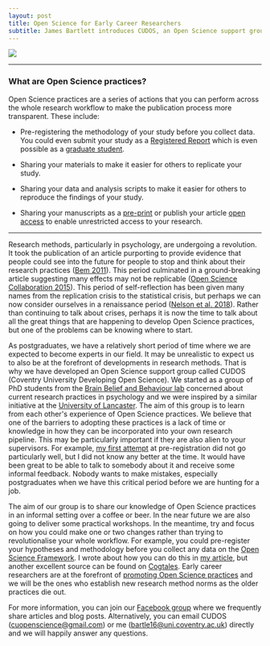 ```yaml
---
layout: post
title: Open Science for Early Career Researchers
subtitle: James Bartlett introduces CUDOS, an Open Science support group. 
---
```


![](https://github.com/HLS-PGR-newsletter/HLS-PGR-newsletter.github.io/blob/master/img/CUDOS-logo.png)

___

### What are Open Science practices? 

Open Science practices are a series of actions that you can perform across the whole research workflow to make the publication process more transparent. These include:

- Pre-registering the methodology of your study before you collect data. You could even submit your study as a [Registered Report](https://cos.io/rr/) which is even possible as a [graduate student](http://blog.efpsa.org/2016/09/09/publishing-a-registered-report-as-a-postgraduate-researcher/). 

- Sharing your materials to make it easier for others to replicate your study. 

- Sharing your data and analysis scripts to make it easier for others to reproduce the findings of your study. 

- Sharing your manuscripts as a [pre-print](http://blog.psyarxiv.com/about-psyarxiv/) or publish your article [open access](http://libguides.coventry.ac.uk/rsp/openaccess) to enable unrestricted access to your research. 

___

Research methods, particularly in psychology, are undergoing a revolution. It took the publication of an article purporting to provide evidence that people could see into the future for people to stop and think about their research practices ([Bem 2011](https://www.ncbi.nlm.nih.gov/pubmed/21280961)). This period culminated in a ground-breaking article suggesting many effects may not be replicable ([Open Science Collaboration 2015](http://science.sciencemag.org/content/349/6251/aac4716)). This period of self-reflection has been given many names from the replication crisis to the statistical crisis, but perhaps we can now consider ourselves in a renaissance period ([Nelson et al. 2018](http://www.annualreviews.org/doi/abs/10.1146/annurev-psych-122216-011836)). Rather than continuing to talk about crises, perhaps it is now the time to talk about all the great things that are happening to develop Open Science practices, but one of the problems can be knowing where to start.

As postgraduates, we have a relatively short period of time where we are expected to become experts in our field. It may be unrealistic to expect us to also be at the forefront of developments in research methods. That is why we have developed an Open Science support group called CUDOS (Coventry University Developing Open Science). We started as a group of PhD students from the [Brain Belief and Behaviour lab](http://www.coventry.ac.uk/research/areas-of-research/advances-in-behavioural-science/brain-belief-and-behaviour-research/) concerned about current research practices in psychology and we were inspired by a similar initiative at the [University of Lancaster](http://www.lancaster.ac.uk/psychology/research/open-science/). The aim of this group is to learn from each other's experience of Open Science practices. We believe that one of the barriers to adopting these practices is a lack of time or knowledge in how they can be incorporated into your own research pipeline. This may be particularly important if they are also alien to your supervisors. For example, [my first attempt](https://bartlettje.github.io/BartlettJE.github.io/2017-03-29-effective-preregistration/) at pre-registration did not go particularly well, but I did not know any better at the time. It would have been great to be able to talk to somebody about it and receive some informal feedback. Nobody wants to make mistakes, especially postgraduates when we have this critical period before we are hunting for a job.  

The aim of our group is to share our knowledge of Open Science practices in an informal setting over a coffee or beer. In the near future we are also going to deliver some practical workshops. In the meantime, try and focus on how you could make one or two changes rather than trying to revolutionalise your whole workflow. For example, you could pre-register your hypotheses and methodology before you collect any data on the [Open Science Framework](https://osf.io/). I wrote about how you can do this in [my article](https://bartlettje.github.io/BartlettJE.github.io/2017-03-29-effective-preregistration/), but another excellent source can be found on [Cogtales](https://cogtales.wordpress.com/2016/04/01/preregistration-its-actually-a-really-good-idea/). Early career researchers are at the forefront of [promoting Open Science practices](https://www.ncbi.nlm.nih.gov/pmc/articles/PMC5688730/) and we will be the ones who establish new research method norms as the older practices die out.

For more information, you can join our [Facebook group](https://www.facebook.com/groups/165435830724121/) where we frequently share articles and blog posts. Alternatively, you can email CUDOS (cuopenscience@gmail.com) or me (bartle16@uni.coventry.ac.uk) directly and we will happily answer any questions. 
